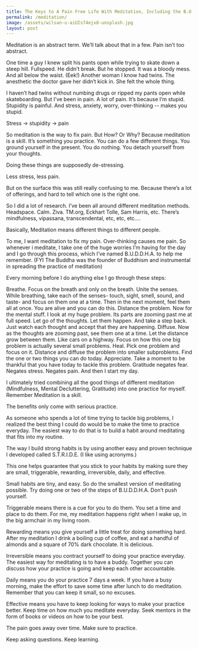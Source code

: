 ```yaml
---
title: The Keys to A Pain Free Life With Meditation, Including the B.U.D.D.H.A. Meditation Routine
permalink: /meditation/
image: /assets/wilsan-u-aiUIs74ejx8-unsplash.jpg
layout: post
---
```



Meditation is an abstract term. We’ll talk about that in a few. Pain isn’t too abstract.

One time a guy I knew split his pants open while trying to skate down a steep hill. Fullspeed. He didn’t break. But he stopped. It was a bloody mess. And all below the waist. (Eek!)
Another woman I know had twins. The anesthetic the doctor gave her didn’t kick in. She felt the whole thing.

I haven’t had twins without numbing drugs or ripped my pants open while skateboarding. But I’ve been in pain. A lot of pain. It’s because I’m stupid. Stupidity is painful. And stress, anxiety, worry, over-thinking -- makes you stupid.


Stress -> stupidity -> pain

So meditation is the way to fix pain. But How? Or Why? Because meditation is a skill. It’s something you practice. You can do a few different things. You ground yourself in the present. You do nothing. You detach yourself from your thoughts.

Doing these things are supposedly de-stressing.

Less stress, less pain.

But on the surface this was still really confusing to me. Because there’s a lot of offerings, and hard to tell which one is the right one.

So I did a lot of research. I’ve been all around different meditation methods. Headspace. Calm. Ziva. TM.org, Eckhart Tolle, Sam Harris, etc. There’s mindfulness, vipassana, transcendental, etc, etc, etc….

Basically, Meditation means different things to different people.

To me, I want meditation to fix my pain. Over-thinking causes me pain. So whenever i meditate, I take one of the huge worries I’m having for the day and I go through this process, which I’ve named B.U.D.D.H.A. to help me remember. (FYI The Buddha was the founder of Buddhism and instrumental in spreading the practice of meditation)

Every morning before I do anything else I go through these steps:

Breathe. Focus on the breath and only on the breath.
Unite the senses. While breathing, take each of the senses- touch, sight, smell, sound, and taste- and focus on them one at a time. Then in the next moment, feel them all at once. You are alive and you can do this.
Distance the problem. Now for the mental stuff. I look at my huge problem. Its parts are zooming past me at full speed. Let go of the thoughts. Let them happen. And take a step back. Just watch each thought and accept that they are happening.
Diffuse. Now as the thoughts are zooming past, see them one at a time. Let the distance grow between them. Like cars on a highway. Focus on how this one big problem is actually several small problems.
Heal. Pick one problem and focus on it. Distance and diffuse the problem into smaller subproblems. Find the one or two things you can do today.
Appreciate. Take a moment to be thankful that you have today to tackle this problem. Gratitude negates fear. Negates stress. Negates pain.
And then I start my day.

I ultimately tried combining all the good things of different meditation (Mindfulness, Mental Decluttering, Gratitude) into one practice for myself. Remember Meditation is a skill.

The benefits only come with serious practice.

As someone who spends a lot of time trying to tackle big problems, I realized the best thing I could do would be to make the time to practice everyday. The easiest way to do that is to build a habit around meditating that fits into my routine.

The way I build strong habits is by using another easy and proven technique I developed called S.T.R.I.D.E. (I like using acronyms.)

This one helps guarantee that you stick to your habits by making sure they are small, triggerable, rewarding, irreversible, daily, and effective.

Small habits are tiny, and easy. So do the smallest version of meditating possible. Try doing one or two of the steps of B.U.D.D.H.A. Don’t push yourself.

Triggerable means there is a cue for you to do them. You set a time and place to do them. For me, my meditation happens right when I wake up, in the big armchair in my living room.

Rewarding means you give yourself a little treat for doing something hard. After my meditation I drink a boiling cup of coffee, and eat a handful of almonds and a square of 70% dark chocolate. It is delicious.

Irreversible means you contract yourself to doing your practice everyday. The easiest way for meditating is to have a buddy. Together you can discuss how your practice is going and keep each other accountable.

Daily means you do your practice 7 days a week. If you have a busy morning, make the effort to save some time after lunch to do meditation. Remember that you can keep it small, so no excuses.

Effective means you have to keep looking for ways to make your practice better. Keep time on how much you meditate everyday. Seek mentors in the form of books or videos on how to be your best.

The pain goes away over time. Make sure to practice.

Keep asking questions. Keep learning.
